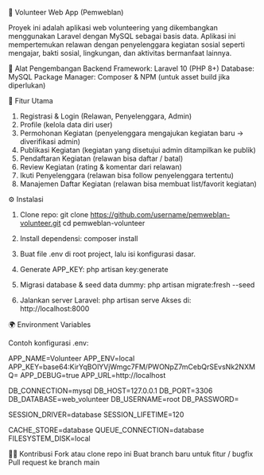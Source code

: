 🌟 Volunteer Web App (Pemweblan)

Proyek ini adalah aplikasi web volunteering yang dikembangkan menggunakan Laravel dengan MySQL sebagai basis data.
Aplikasi ini mempertemukan relawan dengan penyelenggara kegiatan sosial seperti mengajar, bakti sosial, lingkungan, dan aktivitas bermanfaat lainnya.

🔧 Alat Pengembangan
Backend Framework: Laravel 10 (PHP 8+)
Database: MySQL
Package Manager: Composer & NPM (untuk asset build jika diperlukan)

🚀 Fitur Utama
1. Registrasi & Login (Relawan, Penyelenggara, Admin)
2. Profile (kelola data diri user)
3. Permohonan Kegiatan (penyelenggara mengajukan kegiatan baru → diverifikasi admin)
4. Publikasi Kegiatan (kegiatan yang disetujui admin ditampilkan ke publik)
5. Pendaftaran Kegiatan (relawan bisa daftar / batal)
6. Review Kegiatan (rating & komentar dari relawan)
7. Ikuti Penyelenggara (relawan bisa follow penyelenggara tertentu)
8. Manajemen Daftar Kegiatan (relawan bisa membuat list/favorit kegiatan)

⚙️ Instalasi

1. Clone repo:
    git clone https://github.com/username/pemweblan-volunteer.git
    cd pemweblan-volunteer


2. Install dependensi:
    composer install


3. Buat file .env di root project, lalu isi konfigurasi dasar.

4. Generate APP_KEY:
    php artisan key:generate

5. Migrasi database & seed data dummy:
    php artisan migrate:fresh --seed

6. Jalankan server Laravel:
    php artisan serve
    Akses di: http://localhost:8000

🌍 Environment Variables

Contoh konfigurasi .env:

APP_NAME=Volunteer
APP_ENV=local
APP_KEY=base64:KirYqBOlYVjWmgc7FM/PWONpZ7mCebQrSEvsNk2NXMQ=
APP_DEBUG=true
APP_URL=http://localhost

DB_CONNECTION=mysql
DB_HOST=127.0.0.1
DB_PORT=3306
DB_DATABASE=web_volunteer
DB_USERNAME=root
DB_PASSWORD=

SESSION_DRIVER=database
SESSION_LIFETIME=120

CACHE_STORE=database
QUEUE_CONNECTION=database
FILESYSTEM_DISK=local

👨‍💻 Kontribusi
Fork atau clone repo ini
Buat branch baru untuk fitur / bugfix
Pull request ke branch main
